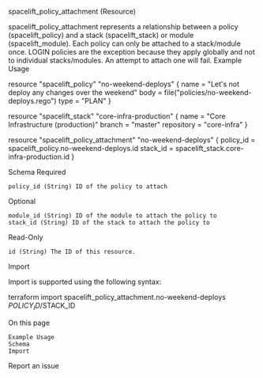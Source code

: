 spacelift_policy_attachment (Resource)

spacelift_policy_attachment represents a relationship between a policy (spacelift_policy) and a stack (spacelift_stack) or module (spacelift_module). Each policy can only be attached to a stack/module once. LOGIN policies are the exception because they apply globally and not to individual stacks/modules. An attempt to attach one will fail.
Example Usage

resource "spacelift_policy" "no-weekend-deploys" {
  name = "Let's not deploy any changes over the weekend"
  body = file("policies/no-weekend-deploys.rego")
  type = "PLAN"
}

resource "spacelift_stack" "core-infra-production" {
  name       = "Core Infrastructure (production)"
  branch     = "master"
  repository = "core-infra"
}

resource "spacelift_policy_attachment" "no-weekend-deploys" {
  policy_id = spacelift_policy.no-weekend-deploys.id
  stack_id  = spacelift_stack.core-infra-production.id
}

Schema
Required

    policy_id (String) ID of the policy to attach

Optional

    module_id (String) ID of the module to attach the policy to
    stack_id (String) ID of the stack to attach the policy to

Read-Only

    id (String) The ID of this resource.

Import

Import is supported using the following syntax:

terraform import spacelift_policy_attachment.no-weekend-deploys $POLICY_ID/$STACK_ID

On this page

    Example Usage
    Schema
    Import

Report an issue 